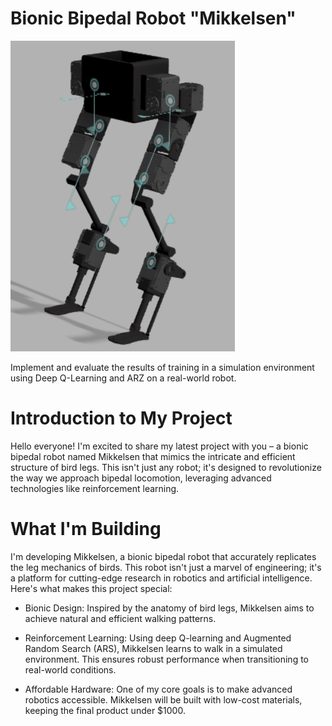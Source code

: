 # Bionic Bipedal Robot "Mikkelsen"

![bionic_biped_robot](/assets/bionic_biped_robot.png)

Implement and evaluate the results of training in a simulation environment using Deep Q-Learning and ARZ on a real-world robot.

# Introduction to My Project

Hello everyone! I'm excited to share my latest project with you – a bionic bipedal robot named Mikkelsen that mimics the intricate and efficient structure of bird legs. This isn't just any robot; it's designed to revolutionize the way we approach bipedal locomotion, leveraging advanced technologies like reinforcement learning.

# What I'm Building

I'm developing Mikkelsen, a bionic bipedal robot that accurately replicates the leg mechanics of birds. This robot isn't just a marvel of engineering; it's a platform for cutting-edge research in robotics and artificial intelligence. Here's what makes this project special:

- Bionic Design: Inspired by the anatomy of bird legs, Mikkelsen aims to achieve natural and efficient walking patterns.

- Reinforcement Learning: Using deep Q-learning and Augmented Random Search (ARS), Mikkelsen learns to walk in a simulated environment. This ensures robust performance when transitioning to real-world conditions.

- Affordable Hardware: One of my core goals is to make advanced robotics accessible. Mikkelsen will be built with low-cost materials, keeping the final product under $1000.
